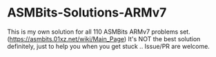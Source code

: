 # ASMBits-Solutions-ARMv7

This is my own solution for all 110 ASMBits ARMv7 problems set. (https://asmbits.01xz.net/wiki/Main_Page)
It's NOT the best solution definitely, just to help you when you get stuck ..
Issue/PR are welcome.

